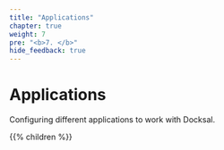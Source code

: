 ```yaml
---
title: "Applications"
chapter: true
weight: 7
pre: "<b>7. </b>"
hide_feedback: true
---
```


# Applications

Configuring different applications to work with Docksal.

{{% children %}}
